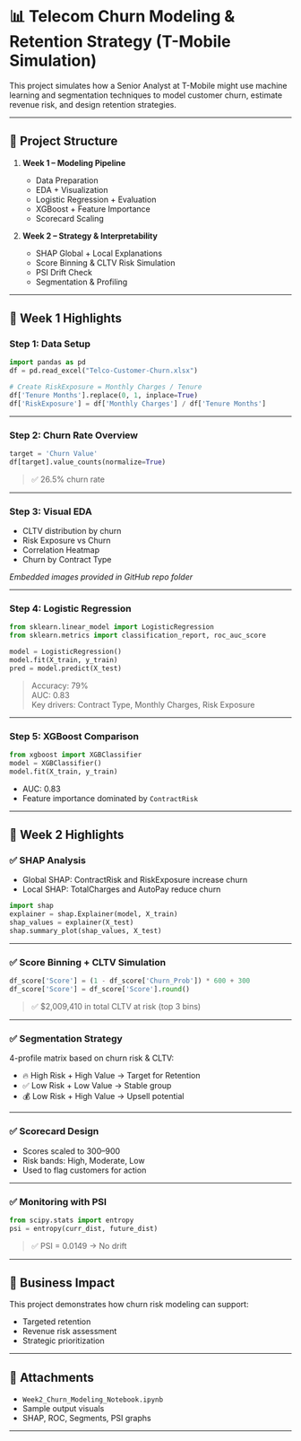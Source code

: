 
# 📊 Telecom Churn Modeling & Retention Strategy (T-Mobile Simulation)

This project simulates how a Senior Analyst at T-Mobile might use machine learning and segmentation techniques to model customer churn, estimate revenue risk, and design retention strategies.

---

## 📁 Project Structure

1. **Week 1 – Modeling Pipeline**
   - Data Preparation
   - EDA + Visualization
   - Logistic Regression + Evaluation
   - XGBoost + Feature Importance
   - Scorecard Scaling

2. **Week 2 – Strategy & Interpretability**
   - SHAP Global + Local Explanations
   - Score Binning & CLTV Risk Simulation
   - PSI Drift Check
   - Segmentation & Profiling

---

## 📌 Week 1 Highlights

### Step 1: Data Setup

```python
import pandas as pd
df = pd.read_excel("Telco-Customer-Churn.xlsx")

# Create RiskExposure = Monthly Charges / Tenure
df['Tenure Months'].replace(0, 1, inplace=True)
df['RiskExposure'] = df['Monthly Charges'] / df['Tenure Months']
```

---

### Step 2: Churn Rate Overview

```python
target = 'Churn Value'
df[target].value_counts(normalize=True)
```

> ✅ 26.5% churn rate

---

### Step 3: Visual EDA

- CLTV distribution by churn
- Risk Exposure vs Churn
- Correlation Heatmap
- Churn by Contract Type

*Embedded images provided in GitHub repo folder*

---

### Step 4: Logistic Regression

```python
from sklearn.linear_model import LogisticRegression
from sklearn.metrics import classification_report, roc_auc_score

model = LogisticRegression()
model.fit(X_train, y_train)
pred = model.predict(X_test)
```

> Accuracy: 79%  
> AUC: 0.83  
> Key drivers: Contract Type, Monthly Charges, Risk Exposure

---

### Step 5: XGBoost Comparison

```python
from xgboost import XGBClassifier
model = XGBClassifier()
model.fit(X_train, y_train)
```

- AUC: 0.83  
- Feature importance dominated by `ContractRisk`

---

## 📌 Week 2 Highlights

### ✅ SHAP Analysis

- Global SHAP: ContractRisk and RiskExposure increase churn
- Local SHAP: TotalCharges and AutoPay reduce churn

```python
import shap
explainer = shap.Explainer(model, X_train)
shap_values = explainer(X_test)
shap.summary_plot(shap_values, X_test)
```

---

### ✅ Score Binning + CLTV Simulation

```python
df_score['Score'] = (1 - df_score['Churn_Prob']) * 600 + 300
df_score['Score'] = df_score['Score'].round()
```

> ✅ $2,009,410 in total CLTV at risk (top 3 bins)

---

### ✅ Segmentation Strategy

4-profile matrix based on churn risk & CLTV:

- 🔥 High Risk + High Value → Target for Retention
- ✅ Low Risk + Low Value → Stable group
- 💰 Low Risk + High Value → Upsell potential

---

### ✅ Scorecard Design

- Scores scaled to 300–900
- Risk bands: High, Moderate, Low
- Used to flag customers for action

---

### ✅ Monitoring with PSI

```python
from scipy.stats import entropy
psi = entropy(curr_dist, future_dist)
```

> ✅ PSI = 0.0149 → No drift

---

## 🧠 Business Impact

This project demonstrates how churn risk modeling can support:

- Targeted retention
- Revenue risk assessment
- Strategic prioritization

---

## 📎 Attachments

- `Week2_Churn_Modeling_Notebook.ipynb`
- Sample output visuals
- SHAP, ROC, Segments, PSI graphs

---
